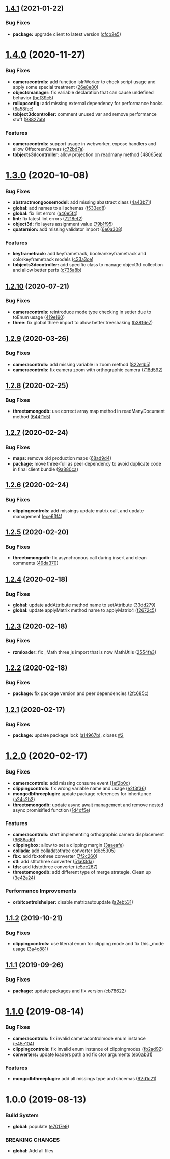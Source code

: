 ## [1.4.1](https://github.com/Itee/itee-plugin-three/compare/v1.4.0...v1.4.1) (2021-01-22)


### Bug Fixes

* **package:** upgrade client to latest version ([cfcb2e5](https://github.com/Itee/itee-plugin-three/commit/cfcb2e5605b4d74857f79ecdf18716d23f0555b4))

# [1.4.0](https://github.com/Itee/itee-plugin-three/compare/v1.3.0...v1.4.0) (2020-11-27)


### Bug Fixes

* **cameracontrols:** add function isInWorker to check script usage and apply some special treatment ([26e8e80](https://github.com/Itee/itee-plugin-three/commit/26e8e804baa63346399f4ffb1ea888d884a695cf))
* **objectsmanager:** fix variable declaration that can cause undefined behavior ([bef39c5](https://github.com/Itee/itee-plugin-three/commit/bef39c58de46a1bfd819e854e81b65f2d4342578))
* **rollupconfig:** add missing external dependency for performance hooks ([6a58fec](https://github.com/Itee/itee-plugin-three/commit/6a58fecf6e122ae543429ca6df428fa30fb57b5e))
* **tobject3dcontroller:** comment unused var and remove performance stuff ([98827ab](https://github.com/Itee/itee-plugin-three/commit/98827ab7a27fd90b44d0ecb1cfdbadcf20510f1b))


### Features

* **cameracontrols:** support usage in webworker, expose handlers and allow OffscreenCanvas ([c72bd7a](https://github.com/Itee/itee-plugin-three/commit/c72bd7a21aecdc8762decad359bb996f4269061d))
* **tobjects3dcontroller:** allow projection on readmany method ([48065ea](https://github.com/Itee/itee-plugin-three/commit/48065ea3ef79fe46ae93ce93634d4a57e3685cf1))

# [1.3.0](https://github.com/Itee/itee-plugin-three/compare/v1.2.10...v1.3.0) (2020-10-08)


### Bug Fixes

* **abstractmongoosemodel:** add missing abastract class ([4a43b71](https://github.com/Itee/itee-plugin-three/commit/4a43b710ce1d6ef001e8fb636dacb4e03068b44f))
* **global:** add names to all schemas ([f533ed8](https://github.com/Itee/itee-plugin-three/commit/f533ed83f24766adc361d816a685a206f047bff6))
* **global:** fix lint errors ([a46e5f4](https://github.com/Itee/itee-plugin-three/commit/a46e5f46d17760e834b83a78b468b267c153f992))
* **lint:** fix latest lint errors ([7218ef2](https://github.com/Itee/itee-plugin-three/commit/7218ef2712e1b5e1f6d6817f0f51e5f03a05ad8d))
* **object3d:** fix layers assignment value ([79b1f95](https://github.com/Itee/itee-plugin-three/commit/79b1f95718cd316646969c8a8e63c16b566edaec))
* **quaternion:** add missing validator import ([6e0a308](https://github.com/Itee/itee-plugin-three/commit/6e0a30897a3a87a260c025632957dece29fceeb2))


### Features

* **keyframetrack:** add keyframetrack, booleankeyframetrack and colorkeyframetrack models ([c33a3ce](https://github.com/Itee/itee-plugin-three/commit/c33a3ce068c3ccf785adf2152147197b76152b9f))
* **tobjects3dcontroller:** add specific class to manage object3d collection and allow better perfs ([c735a8b](https://github.com/Itee/itee-plugin-three/commit/c735a8b80e76782748114777039358cebd9d6f53))

## [1.2.10](https://github.com/Itee/itee-plugin-three/compare/v1.2.9...v1.2.10) (2020-07-21)


### Bug Fixes

* **cameracontrols:** reintroduce mode type checking in setter due to toEnum usage ([419e190](https://github.com/Itee/itee-plugin-three/commit/419e19095e66569ccd75134c8592f949cb8f7415))
* **three:** fix global three import to allow better treeshaking ([b38f6e7](https://github.com/Itee/itee-plugin-three/commit/b38f6e7c839a18b8d600fb097b7ec00ee5c615dd))

## [1.2.9](https://github.com/Itee/itee-plugin-three/compare/v1.2.8...v1.2.9) (2020-03-26)


### Bug Fixes

* **cameracontrols:** add missing variable in zoom method ([822e1b5](https://github.com/Itee/itee-plugin-three/commit/822e1b5db64d351b60ff542193f3778b133b271a))
* **cameracontrols:** fix camera zoom with orthographic camera ([718d592](https://github.com/Itee/itee-plugin-three/commit/718d592a2933cbf39c4883903b293571bb870fd6))

## [1.2.8](https://github.com/Itee/itee-plugin-three/compare/v1.2.7...v1.2.8) (2020-02-25)


### Bug Fixes

* **threetomongodb:** use correct array map method in readManyDocument method ([644f1c5](https://github.com/Itee/itee-plugin-three/commit/644f1c5903ca71a512624927a94ab9677ca2fd54))

## [1.2.7](https://github.com/Itee/itee-plugin-three/compare/v1.2.6...v1.2.7) (2020-02-24)


### Bug Fixes

* **maps:** remove old production maps ([68ad9d4](https://github.com/Itee/itee-plugin-three/commit/68ad9d4cc0bcd34f8a6392439bd8f6fd53287bf1))
* **package:** move three-full as peer dependency to avoid duplicate code in final client bundle ([9a880ca](https://github.com/Itee/itee-plugin-three/commit/9a880ca858d0d19da9b36d79741b6c4221fcedf6))

## [1.2.6](https://github.com/Itee/itee-plugin-three/compare/v1.2.5...v1.2.6) (2020-02-24)


### Bug Fixes

* **clippingcontrols:** add missings update matrix call, and update management ([ece63f4](https://github.com/Itee/itee-plugin-three/commit/ece63f429f90bde0d3cceea333589c1faa2e5b9e))

## [1.2.5](https://github.com/Itee/itee-plugin-three/compare/v1.2.4...v1.2.5) (2020-02-20)


### Bug Fixes

* **threetomongodb:** fix asynchronous call during insert and clean comments ([49da370](https://github.com/Itee/itee-plugin-three/commit/49da3700b04be95266cb18f229e8e1b6aa2cb416))

## [1.2.4](https://github.com/Itee/itee-plugin-three/compare/v1.2.3...v1.2.4) (2020-02-18)


### Bug Fixes

* **global:** update addAttribute method name to setAttribute ([33dd279](https://github.com/Itee/itee-plugin-three/commit/33dd27917d5260da20f0816f139b41378d767f3a))
* **global:** update applyMatrix method name to applyMatrix4 ([f2672c5](https://github.com/Itee/itee-plugin-three/commit/f2672c57b8469b3870b8727fd59fda26343d8f0b))

## [1.2.3](https://github.com/Itee/itee-plugin-three/compare/v1.2.2...v1.2.3) (2020-02-18)


### Bug Fixes

* **rzmloader:** fix _Math three js import that is now MathUtils ([2554fa3](https://github.com/Itee/itee-plugin-three/commit/2554fa38f80fce9b89d5ad141d62af3b3d9dc110))

## [1.2.2](https://github.com/Itee/itee-plugin-three/compare/v1.2.1...v1.2.2) (2020-02-18)


### Bug Fixes

* **package:** fix package version and peer dependencies ([2fc685c](https://github.com/Itee/itee-plugin-three/commit/2fc685ce718b95a65d77281817c6494517651a4d))

## [1.2.1](https://github.com/Itee/itee-plugin-three/compare/v1.2.0...v1.2.1) (2020-02-17)


### Bug Fixes

* **package:** update package lock ([a14967b](https://github.com/Itee/itee-plugin-three/commit/a14967b15787f542894754e6cd162e987f35eda7)), closes [#2](https://github.com/Itee/itee-plugin-three/issues/2)

# [1.2.0](https://github.com/Itee/itee-plugin-three/compare/v1.1.2...v1.2.0) (2020-02-17)


### Bug Fixes

* **cameracontrols:** add missing consume event ([1ef2b0d](https://github.com/Itee/itee-plugin-three/commit/1ef2b0d))
* **clippingcontrols:** fix wrong variable name and usage ([e2f3f36](https://github.com/Itee/itee-plugin-three/commit/e2f3f36))
* **mongodbthreeplugin:** update package references for inheritance ([a24c2b2](https://github.com/Itee/itee-plugin-three/commit/a24c2b2))
* **threetomongodb:** update async await management and remove nested async promisified function ([1d4df5e](https://github.com/Itee/itee-plugin-three/commit/1d4df5e))


### Features

* **cameracontrols:** start implementing orthographic camera displacement ([9686ad0](https://github.com/Itee/itee-plugin-three/commit/9686ad0))
* **clippingbox:** allow to set a clipping margin ([3aaeafe](https://github.com/Itee/itee-plugin-three/commit/3aaeafe))
* **collada:** add colladatothree converter ([d6c5305](https://github.com/Itee/itee-plugin-three/commit/d6c5305))
* **fbx:** add fbxtothree converter ([7f2c260](https://github.com/Itee/itee-plugin-three/commit/7f2c260))
* **stl:** add stltothree converter ([51a03da](https://github.com/Itee/itee-plugin-three/commit/51a03da))
* **tds:** add tdstothree converter ([e5ec267](https://github.com/Itee/itee-plugin-three/commit/e5ec267))
* **threetomongodb:** add different type of merge strategie. Clean up ([3e42a24](https://github.com/Itee/itee-plugin-three/commit/3e42a24))


### Performance Improvements

* **orbitcontrolshelper:** disable matrixautoupdate ([a2eb531](https://github.com/Itee/itee-plugin-three/commit/a2eb531))

## [1.1.2](https://github.com/Itee/itee-plugin-three/compare/v1.1.1...v1.1.2) (2019-10-21)


### Bug Fixes

* **clippingcontrols:** use literral enum for clipping mode and fix this._mode usage ([3a4c881](https://github.com/Itee/itee-plugin-three/commit/3a4c881))

## [1.1.1](https://github.com/Itee/itee-plugin-three/compare/v1.1.0...v1.1.1) (2019-09-26)


### Bug Fixes

* **package:** update packages and fix version ([cb78622](https://github.com/Itee/itee-plugin-three/commit/cb78622))

# [1.1.0](https://github.com/Itee/itee-plugin-three/compare/v1.0.0...v1.1.0) (2019-08-14)


### Bug Fixes

* **cameracontrols:** fix invalid cameracontrolmode enum instance ([e45e104](https://github.com/Itee/itee-plugin-three/commit/e45e104))
* **clippingcontrols:** fix invalid enum instance of clippingmodes ([fb2ad92](https://github.com/Itee/itee-plugin-three/commit/fb2ad92))
* **converters:** update loaders path and fix ctor arguments ([eb6ab31](https://github.com/Itee/itee-plugin-three/commit/eb6ab31))


### Features

* **mongodbthreeplugin:** add all missings type and shcemas ([92d1c21](https://github.com/Itee/itee-plugin-three/commit/92d1c21))

# 1.0.0 (2019-08-13)


### Build System

* **global:** populate ([e7017e9](https://github.com/Itee/itee-plugin-three/commit/e7017e9))


### BREAKING CHANGES

* **global:** Add all files
